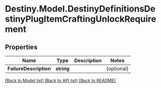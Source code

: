 # Destiny.Model.DestinyDefinitionsDestinyPlugItemCraftingUnlockRequirement

## Properties

Name | Type | Description | Notes
------------ | ------------- | ------------- | -------------
**FailureDescription** | **string** |  | [optional] 

[[Back to Model list]](../README.md#documentation-for-models) [[Back to API list]](../README.md#documentation-for-api-endpoints) [[Back to README]](../README.md)

